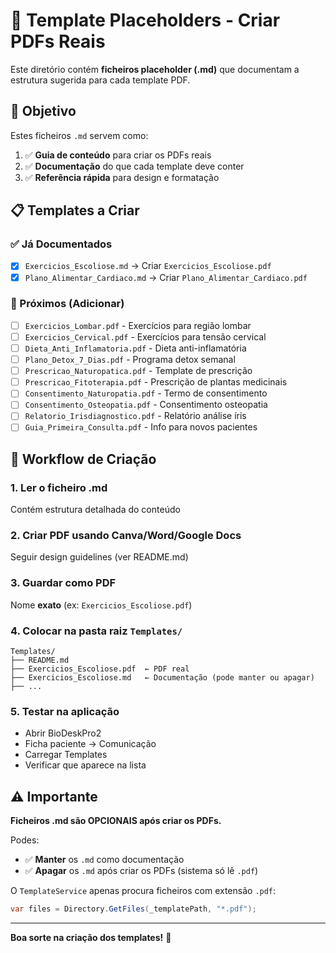 # 📄 Template Placeholders - Criar PDFs Reais

Este diretório contém **ficheiros placeholder (.md)** que documentam a estrutura sugerida para cada template PDF.

## 🎯 Objetivo

Estes ficheiros `.md` servem como:
1. ✅ **Guia de conteúdo** para criar os PDFs reais
2. ✅ **Documentação** do que cada template deve conter
3. ✅ **Referência rápida** para design e formatação

## 📋 Templates a Criar

### ✅ Já Documentados
- [x] `Exercicios_Escoliose.md` → Criar `Exercicios_Escoliose.pdf`
- [x] `Plano_Alimentar_Cardiaco.md` → Criar `Plano_Alimentar_Cardiaco.pdf`

### 📝 Próximos (Adicionar)
- [ ] `Exercicios_Lombar.pdf` - Exercícios para região lombar
- [ ] `Exercicios_Cervical.pdf` - Exercícios para tensão cervical
- [ ] `Dieta_Anti_Inflamatoria.pdf` - Dieta anti-inflamatória
- [ ] `Plano_Detox_7_Dias.pdf` - Programa detox semanal
- [ ] `Prescricao_Naturopatica.pdf` - Template de prescrição
- [ ] `Prescricao_Fitoterapia.pdf` - Prescrição de plantas medicinais
- [ ] `Consentimento_Naturopatia.pdf` - Termo de consentimento
- [ ] `Consentimento_Osteopatia.pdf` - Consentimento osteopatia
- [ ] `Relatorio_Irisdiagnostico.pdf` - Relatório análise íris
- [ ] `Guia_Primeira_Consulta.pdf` - Info para novos pacientes

## 🔧 Workflow de Criação

### 1. Ler o ficheiro .md
Contém estrutura detalhada do conteúdo

### 2. Criar PDF usando Canva/Word/Google Docs
Seguir design guidelines (ver README.md)

### 3. Guardar como PDF
Nome **exato** (ex: `Exercicios_Escoliose.pdf`)

### 4. Colocar na pasta raiz `Templates/`
```
Templates/
├── README.md
├── Exercicios_Escoliose.pdf  ← PDF real
├── Exercicios_Escoliose.md   ← Documentação (pode manter ou apagar)
├── ...
```

### 5. Testar na aplicação
- Abrir BioDeskPro2
- Ficha paciente → Comunicação
- Carregar Templates
- Verificar que aparece na lista

## ⚠️ Importante

**Ficheiros .md são OPCIONAIS após criar os PDFs.**

Podes:
- ✅ **Manter** os `.md` como documentação
- ✅ **Apagar** os `.md` após criar os PDFs (sistema só lê `.pdf`)

O `TemplateService` apenas procura ficheiros com extensão `.pdf`:

```csharp
var files = Directory.GetFiles(_templatePath, "*.pdf");
```

---

**Boa sorte na criação dos templates!** 🎨
